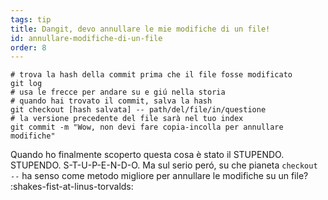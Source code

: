 ```yaml
---
tags: tip
title: Dangit, devo annullare le mie modifiche di un file!
id: annullare-modifiche-di-un-file
order: 8
---
```


```git
# trova la hash della commit prima che il file fosse modificato
git log
# usa le frecce per andare su e giú nella storia
# quando hai trovato il commit, salva la hash
git checkout [hash salvata] -- path/del/file/in/questione
# la versione precedente del file sarà nel tuo index
git commit -m "Wow, non devi fare copia-incolla per annullare modifiche"
```

Quando ho finalmente scoperto questa cosa è stato il STUPENDO. STUPENDO. S-T-U-P-E-N-D-O. Ma sul serio peró, su che pianeta `checkout --` ha senso come metodo migliore per annullare le modifiche su un file? :shakes-fist-at-linus-torvalds: